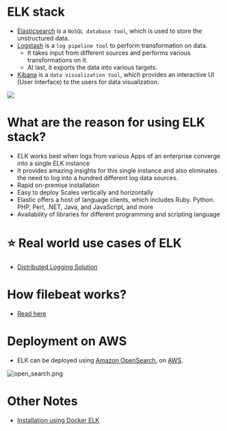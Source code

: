 # ELK stack
- [Elasticsearch](../3_DatabaseComponents/Search-DBs/ElasticSearch) is a `NoSQL database tool`, which is used to store the unstructured data.
- [Logstash](https://www.elastic.co/logstash/) is a `log pipeline tool` to perform transformation on data.
    - It takes input from different sources and performs various transformations on it.
    - At last, it exports the data into various targets.
- [Kibana](https://www.elastic.co/kibana/) is a `data visualization tool`, which provides an interactive UI (User Interface) to the users for data visualization.

![](https://www.guru99.com/images/2/elasticsearch-interview-questions-2.png)

# What are the reason for using ELK stack?
- ELK works best when logs from various Apps of an enterprise converge into a single ELK instance
- It provides amazing insights for this single instance and also eliminates the need to log into a hundred different log data sources. 
- Rapid on-premise installation 
- Easy to deploy Scales vertically and horizontally 
- Elastic offers a host of language clients, which includes Ruby. Python. PHP, Perl, .NET, Java, and JavaScript, and more 
- Availability of libraries for different programming and scripting language

# :star: Real world use cases of ELK
- [Distributed Logging Solution](../../3_HLDDesignProblems/LoggingSolution)

# How filebeat works?
- [Read here](https://www.elastic.co/guide/en/beats/filebeat/current/how-filebeat-works.html)

# Deployment on AWS
- ELK can be deployed using [Amazon OpenSearch](../../2_AWSComponents/6_DatabaseServices/AmazonOpenSearch.md), on [AWS](../../2_AWSComponents).

![open_search.png](https://d1.awsstatic.com/product-page-diagram_HIW_Amazon-OpenSearch.bccd42c9b855877a40e4eb3c55511a8aae1002a4.png)

# Other Notes
- [Installation using Docker ELK](https://github.com/deviantony/docker-elk)

